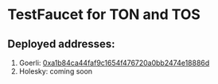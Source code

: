 # TestFaucet for TON and TOS
## Deployed addresses: 
1. Goerli: [0xa1b84ca44faf9c1654f476720a0bb2474e18886d](https://goerli.etherscan.io/address/)
2. Holesky: coming soon
